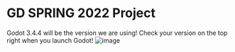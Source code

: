 # GD SPRING 2022 Project
Godot 3.4.4 will be the version we are using! Check your version on the top right when you launch Godot!
![image](https://user-images.githubusercontent.com/42956126/161401455-9202535c-8dc3-4e7f-8c57-ff555944e6cc.png)

